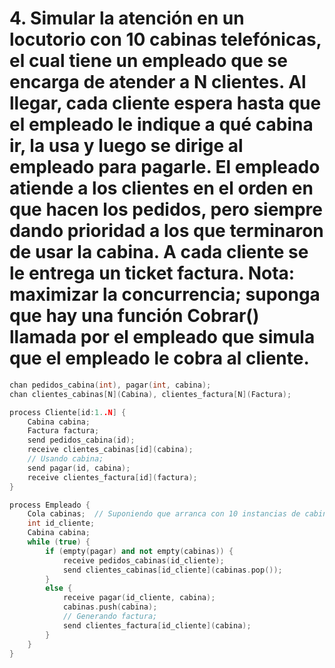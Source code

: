 # 4. Simular la atención en un locutorio con 10 cabinas telefónicas, el cual tiene un empleado que se encarga de atender a N clientes. Al llegar, cada cliente espera hasta que el empleado le indique a qué cabina ir, la usa y luego se dirige al empleado para pagarle. El empleado atiende a los clientes en el orden en que hacen los pedidos, pero siempre dando prioridad a los que terminaron de usar la cabina. A cada cliente se le entrega un ticket factura. Nota: maximizar la concurrencia; suponga que hay una función Cobrar() llamada por el empleado que simula que el empleado le cobra al cliente.

```cpp
chan pedidos_cabina(int), pagar(int, cabina);
chan clientes_cabinas[N](Cabina), clientes_factura[N](Factura);

process Cliente[id:1..N] {
    Cabina cabina;
    Factura factura;
    send pedidos_cabina(id);
    receive clientes_cabinas[id](cabina);
    // Usando cabina;
    send pagar(id, cabina);
    receive clientes_factura[id](factura);
}

process Empleado {
    Cola cabinas;  // Suponiendo que arranca con 10 instancias de cabina;
    int id_cliente;
    Cabina cabina;
    while (true) {
        if (empty(pagar) and not empty(cabinas)) {
            receive pedidos_cabinas(id_cliente);
            send clientes_cabinas[id_cliente](cabinas.pop());
        }
        else {
            receive pagar(id_cliente, cabina);
            cabinas.push(cabina);
            // Generando factura;
            send clientes_factura[id_cliente](cabina);
        }
    }
}
```
